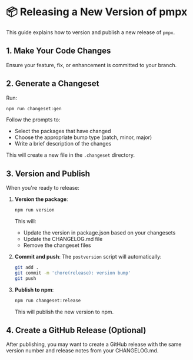 
# 📦 Releasing a New Version of pmpx

This guide explains how to version and publish a new release of `pmpx`.

## 1. Make Your Code Changes
Ensure your feature, fix, or enhancement is committed to your branch.

## 2. Generate a Changeset
Run:
```bash
npm run changeset:gen
```
Follow the prompts to:
- Select the packages that have changed
- Choose the appropriate bump type (patch, minor, major)
- Write a brief description of the changes

This will create a new file in the `.changeset` directory.

## 3. Version and Publish

When you're ready to release:

1. **Version the package**:
   ```bash
   npm run version
   ```
   This will:
   - Update the version in package.json based on your changesets
   - Update the CHANGELOG.md file
   - Remove the changeset files

2. **Commit and push**:
   The `postversion` script will automatically:
   ```bash
   git add .
   git commit -m 'chore(release): version bump'
   git push
   ```

3. **Publish to npm**:
   ```bash
   npm run changeset:release
   ```
   This will publish the new version to npm.

## 4. Create a GitHub Release (Optional)
After publishing, you may want to create a GitHub release with the same version number and release notes from your CHANGELOG.md.

